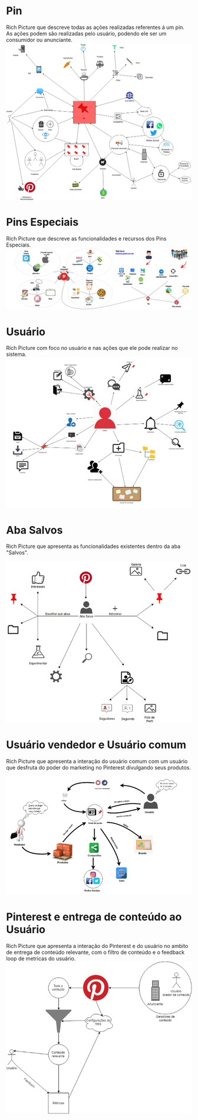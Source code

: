 
# Pin

Rich Picture que descreve todas as ações realizadas referentes á um pin. As  ações podem são realizadas pelo usuário, podendo ele ser um consumidor ou anunciante.
![Screenshot](img/rich_final.png)

# Pins Especiais

Rich Picture que descreve as funcionalidades e recursos dos Pins Especiais.
![rich4](img/rich4.png)

# Usuário

Rich Picture com foco no usuário e nas ações que ele pode realizar no sistema.
![RichPicture1](img/RichPicture.png)

# Aba Salvos

Rich Picture que apresenta as funcionalidades existentes dentro da aba "Salvos".

![AbaSalvos](img/rp_abasalvo.png)

# Usuário vendedor e Usuário comum

Rich Picture que apresenta a interação do usuário comum com um usuário que desfruta do poder do marketing no Pinterest divulgando seus produtos.

![Vendedor](img/Richpicture3.jpg)

# Pinterest e entrega de conteúdo ao Usuário

Rich Picture que apresenta a interação do Pinterest e do usuário no ambito de entrega de conteúdo relevante, com o filtro de conteúdo e o feedback loop de metricas do usuário.
![Vendedor](img/rich_picture_conteudo.png)
